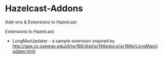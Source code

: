Hazelcast-Addons
================

Add-ons &amp; Extensions to Hazelcast

Extensions to Hazelcast:
- LongMaxUpdater - a sample extension inspired by http://gee.cs.oswego.edu/dl/jsr166/dist/jsr166edocs/jsr166e/LongMaxUpdater.html
